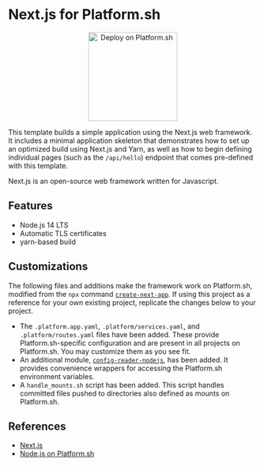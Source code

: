 # Next.js for Platform.sh

<p align="center">
<a href="https://console.platform.sh/projects/create-project?template=https://raw.githubusercontent.com/platformsh/template-builder/master/templates/nextjs/.platform.template.yaml&utm_content=nextjs&utm_source=github&utm_medium=button&utm_campaign=deploy_on_platform">
    <img src="https://platform.sh/images/deploy/lg-blue.svg" alt="Deploy on Platform.sh" width="180px" />
</a>
</p>

This template builds a simple application using the Next.js web framework. It includes a minimal application skeleton that demonstrates how to set up an optimized build using Next.js and Yarn, as well as how to begin defining individual pages (such as the `/api/hello`) endpoint that comes pre-defined with this template.

Next.js is an open-source web framework written for Javascript.

## Features

* Node.js 14 LTS
* Automatic TLS certificates
* yarn-based build

## Customizations

The following files and additions make the framework work on Platform.sh, modified from the `npx` command [`create-next-app`](https://github.com/vercel/next.js/tree/canary/packages/create-next-app). If using this project as a reference for your own existing project, replicate the changes below to your project.

* The `.platform.app.yaml`, `.platform/services.yaml`, and `.platform/routes.yaml` files have been added.  These provide Platform.sh-specific configuration and are present in all projects on Platform.sh.  You may customize them as you see fit.
* An additional module, [`config-reader-nodejs`](https://github.com/platformsh/config-reader-nodejs), has been added.  It provides convenience wrappers for accessing the Platform.sh environment variables.
* A `handle_mounts.sh` script has been added. This script handles committed files pushed to directories also defined as mounts on Platform.sh.

## References

* [Next.js](https://nextjs.org/)
* [Node.js on Platform.sh](https://docs.platform.sh/languages/nodejs.html)
